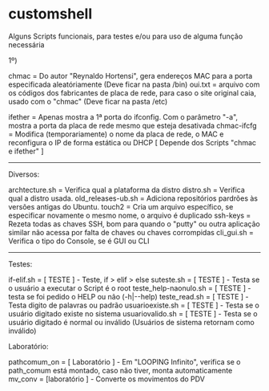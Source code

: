 # customshell

Alguns Scripts funcionais, para testes e/ou para uso de alguma função necessária

1º)

chmac  = Do autor "Reynaldo Hortensi", gera endereços MAC para a porta especificada aleatóriamente (Deve ficar na pasta /bin)
oui.txt = arquivo com os códigos dos fabricantes de placa de rede, para caso o site original caia, usado com o "chmac" (Deve ficar na pasta /etc)

ifether = Apenas mostra a 1ª porta do ifconfig. Com o parâmetro "-a", mostra a porta da placa de rede mesmo que esteja desativada
chmac-ifcfg = Modifica (temporariamente) o nome da placa de rede, o MAC e reconfigura o IP de forma estática ou DHCP [ Depende dos Scripts "chmac e ifether" ]

___

Diversos:

archtecture.sh = Verifica qual a plataforma da distro
distro.sh = Verifica qual a distro usada.
old_releases-ub.sh = Adiciona repositórios pardrões às versões antigas do Ubuntu.
touch2 = Cria um arquivo específico, se especificar novamente o mesmo nome, o arquivo é duplicado
ssh-keys = Rezeta todas as chaves SSH, bom para quando o "putty" ou outra aplicação similar não acessa por falta de chaves ou chaves corrompidas
cli_gui.sh = Verifica o tipo do Console, se é GUI ou CLI

___

Testes:

if-elif.sh = [ TESTE ] - Teste, if > elif > else
suteste.sh = [ TESTE ] - Testa se o usuário a executar o Script é o root
teste_help-naonulo.sh = [ TESTE ] - testa se foi pedido o HELP ou não (-h|--help)
teste_read.sh = [ TESTE ] - Testa digito de palavras ou padrão
usuarioexiste.sh = [ TESTE ] - Testa se o usuário digitado existe no sistema
usuariovalido.sh = [ TESTE ] - Testa se o usuário digitado é normal ou inválido (Usuários de sistema retornam como inválido)

Laboratório:

pathcomum_on = [ Laboratório ] - Em "LOOPING Infinito", verifica se o path_comum está montado, caso não tiver, monta automaticamente
mv_conv = [laboratório ] - Converte os movimentos do PDV

